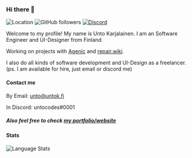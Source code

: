 ### Hi there 👋
![Location](https://img.shields.io/badge/%F0%9F%93%8D%20From-Turku%2C%20FI-informational?style=for-the-badge)
![GitHub followers](https://img.shields.io/github/followers/untocodes?style=for-the-badge&label=Followers)
[![Discord](https://img.shields.io/discord/416987984580313088?color=%237289DA&label=Discord&style=for-the-badge)](https://discord.gg/zrHdyqv4DN)

Welcome to my profile! My name is Unto Karjalainen. I am an Software Engineer and UI-Designer from Finland.



Working on projects with [Agenic](https://agenic.org) and [repair.wiki](https://github.com/repair-manual).

I also do all kinds of software development and UI-Design as a freelancer. (ps. I am available for hire, just email or discord me)

#### Contact me

By Email: unto@untok.fi

In Discord: untocodes#0001

##### Also feel free to check [my portfolio/website](https://untok.fi)

#### Stats 

![Language Stats](https://github-readme-stats.vercel.app/api/top-langs/?username=untocodes)
